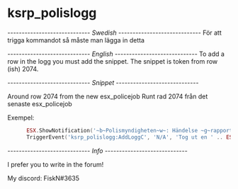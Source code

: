 # ksrp_polislogg

----------------------------- *Swedish* -----------------------------
För att trigga kommandot så måste man lägga in detta

----------------------------- *English* -----------------------------
To add a row in the logg you must add the snippet. The snippet is token from row (ish) 2074.

----------------------------- *Snippet* -----------------------------

Around row 2074 from the new esx_policejob
Runt rad 2074 från det senaste esx_policejob

Exempel:
```lua
      ESX.ShowNotification('~b~Polismyndigheten~w~: Händelse ~g~rapporterad~w~ i loggboken')
      TriggerEvent('ksrp_polislogg:AddLoggC', 'N/A', 'Tog ut en ' .. ESX.GetWeaponLabel(data.current.value))
```

----------------------------- *Info* -----------------------------

I prefer you to write in the forum!

My discord: FiskN#3635
